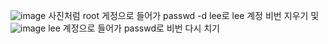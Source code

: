 ![image](https://user-images.githubusercontent.com/85022962/225726802-7b53fdfb-19fd-46a7-8634-6fb760a477a0.png)
사진처럼 root 게정으로 들어가 passwd -d lee로 lee 계정 비번 지우기 및 
![image](https://user-images.githubusercontent.com/85022962/225727045-784b61d4-b362-49e6-8008-e5e569358e59.png)
lee 계정으로 들어가 passwd로 비번 다시 치기
